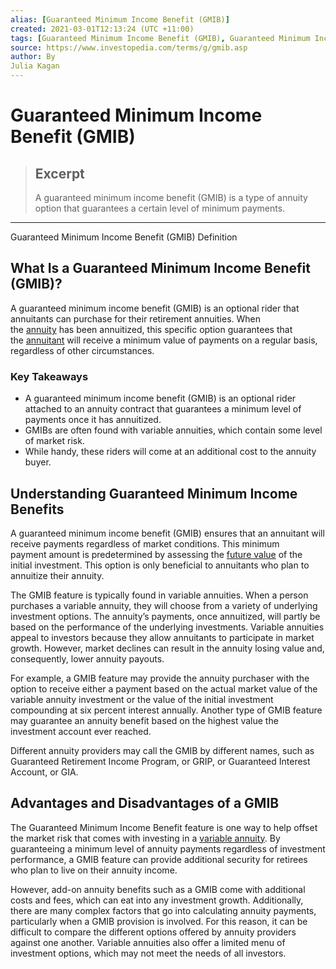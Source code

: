 ```yaml
---
alias: [Guaranteed Minimum Income Benefit (GMIB)]
created: 2021-03-01T12:13:24 (UTC +11:00)
tags: [Guaranteed Minimum Income Benefit (GMIB), Guaranteed Minimum Income Benefit (GMIB) Definition]
source: https://www.investopedia.com/terms/g/gmib.asp
author: By
Julia Kagan
---
```


# Guaranteed Minimum Income Benefit (GMIB)

> ## Excerpt
> A guaranteed minimum income benefit (GMIB) is a type of annuity option that guarantees a certain level of minimum payments.

---

Guaranteed Minimum Income Benefit (GMIB) Definition
## What Is a Guaranteed Minimum Income Benefit (GMIB)?

A guaranteed minimum income benefit (GMIB) is an optional rider that annuitants can purchase for their retirement annuities. When the [annuity](https://www.investopedia.com/terms/a/annuity.asp) has been annuitized, this specific option guarantees that the [annuitant](https://www.investopedia.com/terms/a/annuitant.asp) will receive a minimum value of payments on a regular basis, regardless of other circumstances.

### Key Takeaways

-   A guaranteed minimum income benefit (GMIB) is an optional rider attached to an annuity contract that guarantees a minimum level of payments once it has annuitized.
-   GMIBs are often found with variable annuities, which contain some level of market risk.
-   While handy, these riders will come at an additional cost to the annuity buyer.

## Understanding Guaranteed Minimum Income Benefits

A guaranteed minimum income benefit (GMIB) ensures that an annuitant will receive payments regardless of market conditions. This minimum payment amount is predetermined by assessing the [future value](https://www.investopedia.com/terms/f/futurevalue.asp) of the initial investment. This option is only beneficial to annuitants who plan to annuitize their annuity.

The GMIB feature is typically found in variable annuities. When a person purchases a variable annuity, they will choose from a variety of underlying investment options. The annuity’s payments, once annuitized, will partly be based on the performance of the underlying investments. Variable annuities appeal to investors because they allow annuitants to participate in market growth. However, market declines can result in the annuity losing value and, consequently, lower annuity payouts.

For example, a GMIB feature may provide the annuity purchaser with the option to receive either a payment based on the actual market value of the variable annuity investment or the value of the initial investment compounding at six percent interest annually. Another type of GMIB feature may guarantee an annuity benefit based on the highest value the investment account ever reached.

Different annuity providers may call the GMIB by different names, such as Guaranteed Retirement Income Program, or GRIP, or Guaranteed Interest Account, or GIA.

## Advantages and Disadvantages of a GMIB

The Guaranteed Minimum Income Benefit feature is one way to help offset the market risk that comes with investing in a [variable annuity](https://www.investopedia.com/terms/v/variableannuity.asp). By guaranteeing a minimum level of annuity payments regardless of investment performance, a GMIB feature can provide additional security for retirees who plan to live on their annuity income.

However, add-on annuity benefits such as a GMIB come with additional costs and fees, which can eat into any investment growth. Additionally, there are many complex factors that go into calculating annuity payments, particularly when a GMIB provision is involved. For this reason, it can be difficult to compare the different options offered by annuity providers against one another. Variable annuities also offer a limited menu of investment options, which may not meet the needs of all investors.
